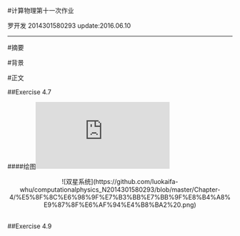 #计算物理第十一次作业

   罗开发  2014301580293  update:2016.06.10
  
---------------

#摘要

#背景

#正文

##Exercise 4.7


####绘图![戳我查看代码](https://github.com/luokaifa-whu/computationalphysics_N2014301580293/blob/master/Chapter-4/the%20codes%20of%20exercise%204.7%20.py)

<div align=center>![双星系统](https://github.com/luokaifa-whu/computationalphysics_N2014301580293/blob/master/Chapter-4/%E5%8F%8C%E6%98%9F%E7%B3%BB%E7%BB%9F%E8%B4%A8%E9%87%8F%E6%AF%94%E4%B8%BA2%20.png)</div><br/>


##Exercise 4.9


